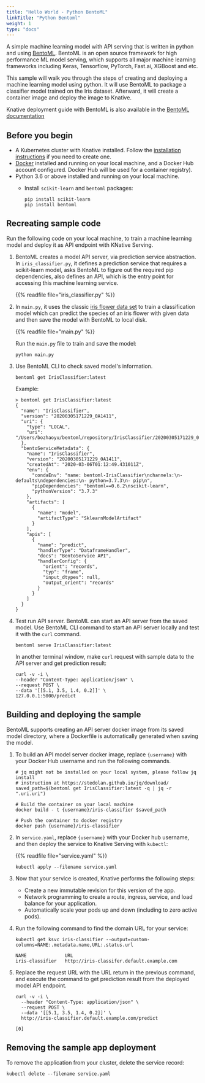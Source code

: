 ```yaml
---
title: "Hello World - Python BentoML"
linkTitle: "Python Bentoml"
weight: 1
type: "docs"
---
```


A simple machine learning model with API serving that is written in python and
using [BentoML](https://github.com/bentoml/BentoML). BentoML is an open source
framework for high performance ML model serving, which supports all major machine
learning frameworks including Keras, Tensorflow, PyTorch, Fast.ai, XGBoost and etc.

This sample will walk you through the steps of creating and deploying a machine learning
model using python. It will use BentoML to package a classifier model trained
on the Iris dataset. Afterward, it will create a container image and
deploy the image to Knative.

Knative deployment guide with BentoML is also available in the
[BentoML documentation](https://docs.bentoml.org/en/latest/deployment/knative.html)

## Before you begin

- A Kubernetes cluster with Knative installed. Follow the
  [installation instructions](../../../../docs/install/) if you need to
  create one.
- [Docker](https://www.docker.com) installed and running on your local machine,
  and a Docker Hub account configured. Docker Hub will be used for a container registry).
- Python 3.6 or above installed and running on your local machine.
  - Install `scikit-learn` and `bentoml` packages:

    ```shell
    pip install scikit-learn
    pip install bentoml
    ```

## Recreating sample code

Run the following code on your local machine, to train a machine learning model and deploy it
as API endpoint with KNative Serving.

1. BentoML creates a model API server, via prediction service abstraction. In
  `iris_classifier.py`, it defines a prediction service that requires a scikit-learn
  model, asks BentoML to figure out the required pip dependencies, also defines an
  API, which is the entry point for accessing this machine learning service.

    {{% readfile file="iris_classifier.py" %}}

2. In `main.py`, it uses the classic
  [iris flower data set](https://en.wikipedia.org/wiki/Iris_flower_data_set)
  to train a classification model which can predict the species of an iris flower with
  given data and then save the model with BentoML to local disk.

    {{% readfile file="main.py" %}}

    Run the `main.py` file to train and save the model:

    ```shell
    python main.py
    ```

3. Use BentoML CLI to check saved model's information.

    ```shell
    bentoml get IrisClassifier:latest
    ```

    Example:

    ```shell
    > bentoml get IrisClassifier:latest
    {
      "name": "IrisClassifier",
      "version": "20200305171229_0A1411",
      "uri": {
        "type": "LOCAL",
        "uri": "/Users/bozhaoyu/bentoml/repository/IrisClassifier/20200305171229_0A1411"
      },
      "bentoServiceMetadata": {
        "name": "IrisClassifier",
        "version": "20200305171229_0A1411",
        "createdAt": "2020-03-06T01:12:49.431011Z",
        "env": {
          "condaEnv": "name: bentoml-IrisClassifier\nchannels:\n- defaults\ndependencies:\n- python=3.7.3\n- pip\n",
          "pipDependencies": "bentoml==0.6.2\nscikit-learn",
          "pythonVersion": "3.7.3"
        },
        "artifacts": [
          {
            "name": "model",
            "artifactType": "SklearnModelArtifact"
          }
        ],
        "apis": [
          {
            "name": "predict",
            "handlerType": "DataframeHandler",
            "docs": "BentoService API",
            "handlerConfig": {
              "orient": "records",
              "typ": "frame",
              "input_dtypes": null,
              "output_orient": "records"
            }
          }
        ]
      }
    }
    ```

4. Test run API server. BentoML can start an API server from the saved model. Use
  BentoML CLI command to start an API server locally and test it with the `curl` command.

    ```shell
    bentoml serve IrisClassifier:latest
    ```

    In another terminal window, make `curl` request with sample data to the API server
    and get prediction result:

    ```shell
    curl -v -i \
    --header "Content-Type: application/json" \
    --request POST \
    --data '[[5.1, 3.5, 1.4, 0.2]]' \
    127.0.0.1:5000/predict
    ```

## Building and deploying the sample

BentoML supports creating an API server docker image from its saved model directory, where
a Dockerfile is automatically generated when saving the model.

1. To build an API model server docker image, replace `{username}` with your Docker Hub
  username and run the following commands.

    ```shell
    # jq might not be installed on your local system, please follow jq install
    # instruction at https://stedolan.github.io/jq/download/
    saved_path=$(bentoml get IrisClassifier:latest -q | jq -r ".uri.uri")

    # Build the container on your local machine
    docker build - t {username}/iris-classifier $saved_path

    # Push the container to docker registry
    docker push {username}/iris-classifier
    ```

2. In `service.yaml`, replace `{username}` with your Docker hub username, and then deploy
  the service to Knative Serving with `kubectl`:

    {{% readfile file="service.yaml" %}}

    ```shell
    kubectl apply --filename service.yaml
    ```

3. Now that your service is created, Knative performs the following steps:

    - Create a new immutable revision for this version of the app.
    - Network programming to create a route, ingress, service, and load
      balance for your application.
    - Automatically scale your pods up and down (including to zero active
      pods).

4. Run the following command to find the domain URL for your service:

    ```shell
    kubectl get ksvc iris-classifier --output=custom-columns=NAME:.metadata.name,URL:.status.url

    NAME              URL
    iris-classifier   http://iris-classifer.default.example.com
    ```

5. Replace the request URL with the URL return in the previous command, and execute the
  command to get prediction result from the deployed model API endpoint.

    ```shell
    curl -v -i \
      --header "Content-Type: application/json" \
      --request POST \
      --data '[[5.1, 3.5, 1.4, 0.2]]' \
      http://iris-classifier.default.example.com/predict

    [0]
    ```

## Removing the sample app deployment

To remove the application from your cluster, delete the service record:

  ```shell
  kubectl delete --filename service.yaml
  ```
